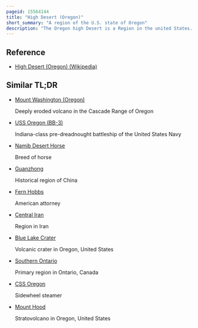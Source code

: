 ```yaml
---
pageid: 15564144
title: "High Desert (Oregon)"
short_summary: "A region of the U.S. state of Oregon"
description: "The Oregon high Desert is a Region in the united States. S. Oregon is located East of the Cascade Range and South of the Blue mountains in central and eastern Parts of the State. Divided into a southern Region and a northern Region the Desert covers most of five Oregon Counties and Averages 4000 Feet above Sea Level. The Southwest is Part of the great Basin and the Southeast is the lower Owyhee River watershed. The northern Area is Part of the Columbia Plateau where higher Levels of Rainfall Allow for the largest Industry on private Land to be the Cultivation of Alfalfa and Hay. Public Land in the Region is primarily owned by the Bureau of Land Management which manages over 30000 square Miles including five Rivers designated as wild and scenic."
---
```


## Reference

- [High Desert (Oregon) (Wikipedia)](https://en.wikipedia.org/?curid=15564144)

## Similar TL;DR

- [Mount Washington (Oregon)](/tldr/en/mount-washington-oregon)

  Deeply eroded volcano in the Cascade Range of Oregon

- [USS Oregon (BB-3)](/tldr/en/uss-oregon-bb-3)

  Indiana-class pre-dreadnought battleship of the United States Navy

- [Namib Desert Horse](/tldr/en/namib-desert-horse)

  Breed of horse

- [Guanzhong](/tldr/en/guanzhong)

  Historical region of China

- [Fern Hobbs](/tldr/en/fern-hobbs)

  American attorney

- [Central Iran](/tldr/en/central-iran)

  Region in Iran

- [Blue Lake Crater](/tldr/en/blue-lake-crater)

  Volcanic crater in Oregon, United States

- [Southern Ontario](/tldr/en/southern-ontario)

  Primary region in Ontario, Canada

- [CSS Oregon](/tldr/en/css-oregon)

  Sidewheel steamer

- [Mount Hood](/tldr/en/mount-hood)

  Stratovolcano in Oregon, United States

